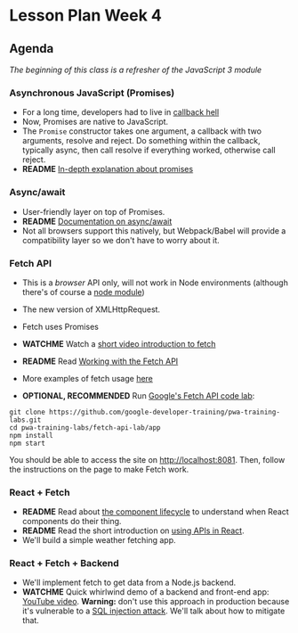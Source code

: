 # Lesson Plan Week 4

## Agenda

_The beginning of this class is a refresher of the JavaScript 3 module_

### Asynchronous JavaScript (Promises)

- For a long time, developers had to live in [callback hell](http://callbackhell.com/)
- Now, Promises are native to JavaScript.
- The `Promise` constructor takes one argument, a callback with two arguments, resolve and reject. Do something within the callback, typically async, then call resolve if everything worked, otherwise call reject.
- **README** [In-depth explanation about promises](https://developers.google.com/web/fundamentals/primers/promises)


### Async/await 
- User-friendly layer on top of Promises.
- **README** [Documentation on async/await](https://javascript.info/async-await)
- Not all browsers support this natively, but Webpack/Babel will provide a compatibility layer so we don't have to worry about it.

### Fetch API
- This is a _browser_ API only, will not work in Node environments (although there's of course a [node module](https://www.npmjs.com/package/node-fetch))
- The new version of XMLHttpRequest.
- Fetch uses Promises
- **WATCHME** Watch a [short video introduction to fetch](https://www.youtube.com/watch?v=g6-ZwZmRncs)
- **README** Read [Working with the Fetch API](https://developers.google.com/web/ilt/pwa/working-with-the-fetch-api)
- More examples of fetch usage [here](https://developer.mozilla.org/en-US/docs/Web/API/Fetch_API/Using_Fetch)

- **OPTIONAL, RECOMMENDED** Run [Google's Fetch API code lab](https://developers.google.com/web/ilt/pwa/lab-fetch-api):

```
git clone https://github.com/google-developer-training/pwa-training-labs.git
cd pwa-training-labs/fetch-api-lab/app
npm install
npm start
```

You should be able to access the site on <http://localhost:8081>. Then, follow the instructions on the page to make Fetch work. 

### React + Fetch

- **README** Read about [the component lifecycle](https://reactjs.org/docs/react-component.html#the-component-lifecycle) to understand when React components do their thing.
- **README** Read the short introduction on [using APIs in React](https://reactjs.org/docs/faq-ajax.html). 
- We'll build a simple weather fetching app.

### React + Fetch + Backend

- We'll implement fetch to get data from a Node.js backend. 
- **WATCHME** Quick whirlwind demo of a backend and front-end app: [YouTube video](https://www.youtube.com/watch?v=HPIjjFGYSJ4). **Warning:** don't use this approach in production because it's vulnerable to a [SQL injection attack](https://en.wikipedia.org/wiki/SQL_injection). We'll talk about how to mitigate that.
